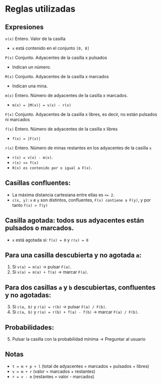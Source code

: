 
# Reglas utilizadas

## Expresiones

`v(x)` Entero.   Valor de la casilla
- `x` está contenido en el conjunto `[0, 8]`

`P(x)` Conjunto. Adyacentes de la casilla x pulsados
- Indican un número.

`M(x)` Conjunto. Adyacentes de la casilla x marcados
- Indican una mina.

`m(x)` Entero.   Número de adyacentes de la casilla x marcados.
- `m(x) = |M(x)| = v(x) - r(x) `

`F(x)` Conjunto. Adyacentes de la casilla x libres, es decir, no están pulsados ni marcados

`f(x)` Entero.   Número de adyacentes de la casilla x libres
- `f(x) = |F(x)|`

`r(x)` Entero.   Número de minas restantes en los adyacentes de la casilla `x`
- `r(x) = v(x) - m(x)`.
- `r(x) <= f(x)`
- `R(x) es contenido por o igual a F(x)`.

## Casillas confluentes: 
- La máxima distancia cartesiana entre ellas es `<= 2`.
- `c(x, y)`: `x` e `y` son distintos, confluentes, `F(x) contiene a F(y)`, y por tanto `f(x) > f(y)`

## Casilla agotada: todos sus adyacentes están pulsados o marcados.
- `x` está agotada si: `f(x) = 0` y `r(x) = 0`

## Para una casilla descubierta y no agotada `a`:
1) Si `v(a) = m(a)`        -> pulsar `F(a)`.
2) Si `v(a) = m(a) + f(a)` -> marcar `F(a)`.

## Para dos casillas `a` y `b` descubiertas, confluentes y no agotadas:
3) Si `c(a, b)` y `r(a) = r(b)` -> pulsar `F(a) / F(b)`.
4) Si `c(a, b)` y `r(a) = r(b) + f(a) - f(b)` -> marcar `F(a) / F(b)`.

## Probabilidades:
5) Pulsar la casilla con la probabilidad mínima -> Preguntar al usuario

## Notas
- `t = m + p + l` (total de adyacentes = marcados + pulsados + libres)
- `v = m + r` (valor = marcados + restantes)
- `r = v - m` (restantes = valor - marcados)
